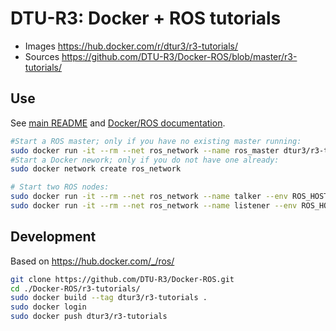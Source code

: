 # DTU-R3: Docker + ROS tutorials
* Images https://hub.docker.com/r/dtur3/r3-tutorials/
* Sources https://github.com/DTU-R3/Docker-ROS/blob/master/r3-tutorials/

## Use
See [main README](../README.md) and [Docker/ROS documentation](https://hub.docker.com/_/ros/).

```sh
#Start a ROS master; only if you have no existing master running:
sudo docker run -it --rm --net ros_network --name ros_master dtur3/r3-tutorials roscore
#Start a Docker nework; only if you do not have one already:
sudo docker network create ros_network

# Start two ROS nodes:
sudo docker run -it --rm --net ros_network --name talker --env ROS_HOSTNAME=talker --env ROS_MASTER_URI=http://ros_master:11311 dtur3/r3-tutorials rosrun roscpp_tutorials talker
sudo docker run -it --rm --net ros_network --name listener --env ROS_HOSTNAME=listener --env ROS_MASTER_URI=http://ros_master:11311 dtur3/r3-tutorials rosrun roscpp_tutorials listener
```

## Development
Based on https://hub.docker.com/_/ros/

```sh
git clone https://github.com/DTU-R3/Docker-ROS.git
cd ./Docker-ROS/r3-tutorials/
sudo docker build --tag dtur3/r3-tutorials .
sudo docker login
sudo docker push dtur3/r3-tutorials
```
